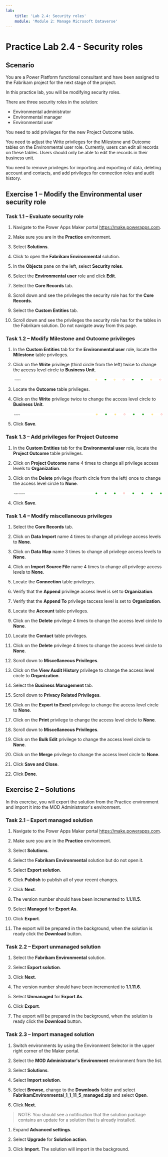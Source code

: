 ```yaml
---
lab:
    title: 'Lab 2.4: Security roles'
    module: 'Module 2: Manage Microsoft Dataverse'
---
```


# Practice Lab 2.4 - Security roles

## Scenario

You are a Power Platform functional consultant and have been assigned to the Fabrikam project for the next stage of the project.

In this practice lab, you will be modifying security roles.

There are three security roles in the solution:

- Environmental administrator
- Environmental manager
- Environmental user

You need to add privileges for the new Project Outcome table.

You need to adjust the Write privileges for the Milestone and Outcome tables on the Environmental user role. Currently, users can edit all records on these tables. Users should only be able to edit the records in their business unit.

You need to remove privileges for importing and exporting of data, deleting account and contacts, and add privileges for connection roles and audit history.

## Exercise 1 – Modify the Environmental user security role

### Task 1.1 – Evaluate security role

1. Navigate to the Power Apps Maker portal <https://make.powerapps.com>.

1. Make sure you are in the **Practice** environment.

1. Select **Solutions**.

1. Click to open the **Fabrikam Environmental** solution.

1. In the **Objects** pane on the left, select **Security roles**.

1. Select the **Environmental user** role and click **Edit**.

1. Select the **Core Records** tab.

1. Scroll down and see the privileges the security role has for the **Core Records**.

1. Select the **Custom Entities** tab.

1. Scroll down and see the privileges the security role has for the tables in the Fabrikam solution. Do not navigate away from this page.

### Task 1.2 – Modify Milestone and Outcome privileges

1. In the **Custom Entities** tab for the **Environmental user** role, locate the **Milestone** table privileges.

1. Click on the **Write** privilege (third circle from the left) twice to change the access level circle to **Business Unit**.

    ![Access levels for Milestone table.](../media/milestone-privileges.png)

1. Locate the **Outcome** table privileges.

1. Click on the **Write** privilege twice to change the access level circle to **Business Unit**.

    ![Access levels for Outcome table.](../media/outcome-privileges.png)

1. Click **Save**.

### Task 1.3 – Add privileges for Project Outcome

1. In the **Custom Entities** tab for the **Environmental user** role, locate the **Project Outcome** table privileges.

1. Click on **Project Outcome** name 4 times to change all privilege access levels to **Organization**.

1. Click on the **Delete** privilege (fourth circle from the left) once to change the access level circle to **None**.

    ![Access levels for Project Outcome table.](../media/project-outcome-privileges.png)

1. Click **Save**.

### Task 1.4 – Modify miscellaneous privileges

1. Select the **Core Records** tab.

1. Click on **Data Import** name 4 times to change all privilege access levels to **None**.

1. Click on **Data Map** name 3 times to change all privilege access levels to **None**.

1. Click on **Import Source File** name 4 times to change all privilege access levels to **None**.

1. Locate the **Connection** table privileges.

1. Verify that the **Append** privilege access level is set to **Organization**.

1. Verify that the **Append To** privilege taccess level is set to **Organization**.

1. Locate the **Account** table privileges.

1. Click on the **Delete** privilege 4 times to change the access level circle to **None**.

1. Locate the **Contact** table privileges.

1. Click on the **Delete** privilege 4 times to change the access level circle to **None**.

1. Scroll down to **Miscellaneous Privileges**.

1. Click on the **View Audit History** privilege to change the access level circle to **Organization**.

1. Select the **Business Management** tab.

1. Scroll down to **Privacy Related Privileges**.

1. Click on the **Export to Excel** privilege to change the access level circle to **None**.

1. Click on the **Print** privilege to change the access level circle to **None**.

1. Scroll down to **Miscellaneous Privileges**.

1. Click on the **Bulk Edit** privilege to change the access level circle to **None**.

1. Click on the **Merge** privilege to change the access level circle to **None**.

1. Click **Save and Close**.

1. Click **Done**.

## Exercise 2 – Solutions

In this exercise, you will export the solution from the Practice environment and import it into the MOD Administrator's environment.

### Task 2.1 – Export managed solution

1. Navigate to the Power Apps Maker portal <https://make.powerapps.com>.

1. Make sure you are in the **Practice** environment.

1. Select **Solutions**.

1. Select the **Fabrikam Environmental** solution but do not open it.

1. Select **Export solution**.

1. Click **Publish** to publish all of your recent changes.

1. Click **Next**.

1. The version number should have been incremented to **1.1.11.5**.

1. Select **Managed** for **Export As**.

1. Click **Export**.

1. The export will be prepared in the background, when the solution is ready click the **Download** button.

### Task 2.2 – Export unmanaged solution

1. Select the **Fabrikam Environmental** solution.

1. Select **Export solution**.

1. Click **Next**.

1. The version number should have been incremented to **1.1.11.6**.

1. Select **Unmanaged** for **Export As**.

1. Click **Export**.

1. The export will be prepared in the background, when the solution is ready click the **Download** button.

### Task 2.3 – Import managed solution

1. Switch environments by using the Environment Selector in the upper right corner of the Maker portal.

1. Select the **MOD Administrator's Environment** environment from the list.

1. Select **Solutions**.

1. Select **Import solution**.

1. Select **Browse**,  change to the **Downloads** folder and select **FabrikamEnvironmental_1_1_11_5_managed.zip** and select **Open**.

1. Click **Next**.

> NOTE: You should see a notification that the solution package contains an update for a solution that is already installed.

1. Expand **Advanced settings**.

1. Select **Upgrade** for **Solution action**.

1. Click **Import**. The solution will import in the background.
